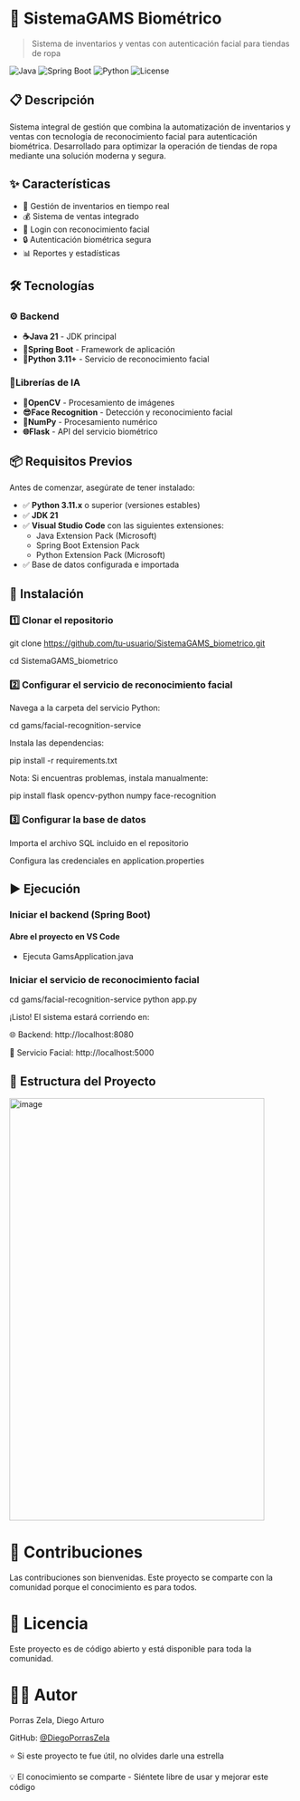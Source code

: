 # 🔐 SistemaGAMS Biométrico

> Sistema de inventarios y ventas con autenticación facial para tiendas de ropa

![Java](https://img.shields.io/badge/Java-21-orange?style=for-the-badge&logo=openjdk)
![Spring Boot](https://img.shields.io/badge/Spring%20Boot-3.x-brightgreen?style=for-the-badge&logo=spring)
![Python](https://img.shields.io/badge/Python-3.11+-blue?style=for-the-badge&logo=python)
![License](https://img.shields.io/badge/License-MIT-yellow?style=for-the-badge)

## 📋 Descripción

Sistema integral de gestión que combina la automatización de inventarios y ventas con tecnología de reconocimiento facial para autenticación biométrica. Desarrollado para optimizar la operación de tiendas de ropa mediante una solución moderna y segura.

## ✨ Características

- 🎯 Gestión de inventarios en tiempo real
- 💰 Sistema de ventas integrado
- 👤 Login con reconocimiento facial
- 🔒 Autenticación biométrica segura
- 📊 Reportes y estadísticas

## 🛠️ Tecnologías

### ⚙️ Backend
- **☕Java 21** - JDK principal
- **🌱Spring Boot** - Framework de aplicación
- **🐍Python 3.11+** - Servicio de reconocimiento facial

### 🤖Librerías de IA
- **🧩OpenCV** - Procesamiento de imágenes
- **😎Face Recognition** - Detección y reconocimiento facial
- **🔢NumPy** - Procesamiento numérico
- **🌐Flask** - API del servicio biométrico

## 📦 Requisitos Previos

Antes de comenzar, asegúrate de tener instalado:

- ✅ **Python 3.11.x** o superior (versiones estables)
- ✅ **JDK 21**
- ✅ **Visual Studio Code** con las siguientes extensiones:
  - Java Extension Pack (Microsoft)
  - Spring Boot Extension Pack
  - Python Extension Pack (Microsoft)
- ✅ Base de datos configurada e importada

## 🚀 Instalación

### 1️⃣ Clonar el repositorio

git clone https://github.com/tu-usuario/SistemaGAMS_biometrico.git

cd SistemaGAMS_biometrico

### 2️⃣ Configurar el servicio de reconocimiento facial

Navega a la carpeta del servicio Python:

cd gams/facial-recognition-service

Instala las dependencias:

pip install -r requirements.txt

Nota: Si encuentras problemas, instala manualmente:

pip install flask opencv-python numpy face-recognition

### 3️⃣ Configurar la base de datos

Importa el archivo SQL incluido en el repositorio

Configura las credenciales en application.properties

## ▶️ Ejecución

### Iniciar el backend (Spring Boot)
#### Abre el proyecto en VS Code
 - Ejecuta GamsApplication.java

### Iniciar el servicio de reconocimiento facial
cd gams/facial-recognition-service
python app.py

¡Listo! El sistema estará corriendo en:

🌐 Backend: http://localhost:8080

🤖 Servicio Facial: http://localhost:5000


## 📁 Estructura del Proyecto

<img width="451" height="746" alt="image" src="https://github.com/user-attachments/assets/3dd73823-c1c4-434f-a808-5f19190e862c" />



# 🤝 Contribuciones
Las contribuciones son bienvenidas. Este proyecto se comparte con la comunidad porque el conocimiento es para todos.


# 📝 Licencia
Este proyecto es de código abierto y está disponible para toda la comunidad.
# 👨‍💻 Autor
Porras Zela, Diego Arturo

GitHub: [@DiegoPorrasZela](https://github.com/DiegoPorrasZela)


⭐ Si este proyecto te fue útil, no olvides darle una estrella

💡 El conocimiento se comparte - Siéntete libre de usar y mejorar este código
